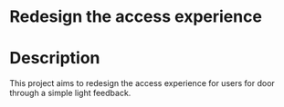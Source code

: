 # Redesign the access experience

# Description

This project aims to redesign the access experience for users for door through a simple light feedback.
